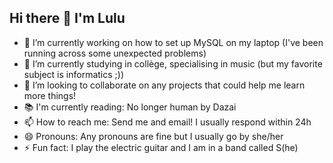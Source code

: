 ## Hi there 👋 I'm Lulu

- 🔭 I’m currently working on how to set up MySQL on my laptop (I've been running across some unexpected problems)
- 🌱 I’m currently studying in collège, specialising in music (but my favorite subject is informatics ;))
- 👯 I’m looking to collaborate on any projects that could help me learn more things!
- 📚 I'm currently reading: No longer human by Dazai
- 📫 How to reach me: Send me and email! I usually respond within 24h
- 😄 Pronouns: Any pronouns are fine but I usually go by she/her
- ⚡ Fun fact: I play the electric guitar and I am in a band called S(he)

<!--
**lulucrayz/lulucrayz** is a ✨ _special_ ✨ repository because its `README.md` (this file) appears on your GitHub profile.

Here are some ideas to get you started:

- 🔭 I’m currently working on how to set up MySQL on my laptop (I've been running across some unexpected problems)
- 🌱 I’m currently studying in collège, specialising in music (but my favorite subject is informatics ;))
- 👯 I’m looking to collaborate on any projects that could help me learn more things!
- 📚 I'm currently reading: No longer human by Dazai
- 📫 How to reach me: Send me and email! I usually respond within 24h
- 😄 Pronouns: Any pronouns are fine but I usually go by she/her
- ⚡ Fun fact: I play the electric guitar and I am in a band called S(he)
-->
